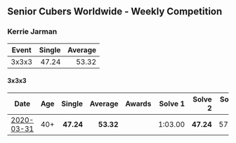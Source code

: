 ## Senior Cubers Worldwide - Weekly Competition
### Kerrie Jarman

| Event | Single | Average |
| -- | --: | --: |
| 3x3x3 | 47.24 | 53.32 |

#### 3x3x3

| Date | Age | Single | Average | Awards | Solve 1 | Solve 2 | Solve 3 | Solve 4 | Solve 5 | Video |
| :--: | :--: | --: | --: | :--: | --: | --: | --: | --: | --: | :-- |
| [2020-03-31](../results/333/2020-03-31.md) | 40+ | **47.24** | **53.32** |  | 1:03.00 | **47.24** | 57.68 | 49.14 | 53.14 | [Link](https://www.facebook.com/events/207898257161923/permalink/210424193575996/) |


<!-- Global site tag (gtag.js) - Google Analytics -->
<script async src="https://www.googletagmanager.com/gtag/js?id=UA-86348435-3"></script>
<script>window.dataLayer = window.dataLayer || []; function gtag() {dataLayer.push(arguments);} gtag('js', new Date()); gtag('config', 'UA-86348435-3');</script>
